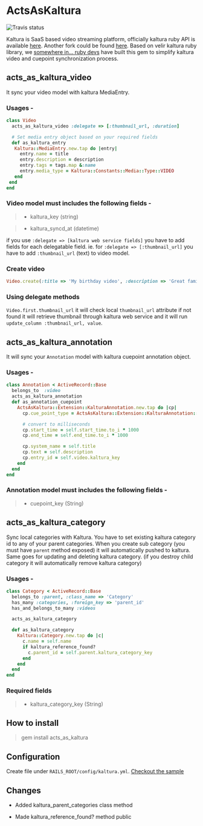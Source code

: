# ActsAsKaltura

![Travis status](https://secure.travis-ci.org/we4tech/acts_as_kaltura.png)

Kaltura is SaaS based video streaming platform, officially kaltura ruby API is available [here](http://corp.kaltura.com/Products/Kaltura-API). Another fork could be found [here](https://github.com/Velir/kaltura-ruby).
Based on velir kaltura ruby library, we [somewhere in... ruby devs](http://www.somewherein.net) have built this gem to simplify kaltura video and cuepoint synchronization process.

## acts_as_kaltura_video

It sync your video model with kaltura MediaEntry. 
 
### Usages - 

```ruby
class Video
  acts_as_kaltura_video :delegate => [:thumbnail_url, :duration]

  # Set media entry object based on your required fields
  def as_kaltura_entry
   Kaltura::MediaEntry.new.tap do |entry|
     entry.name = title
     entry.description = description
     entry.tags = tags.map &:name
     entry.media_type = Kaltura::Constants::Media::Type::VIDEO
   end
 end
end
```
### Video model must includes the following fields - 

> * kaltura_key (string)

> * kaltura_syncd_at (datetime)

if you use `:delegate => [kaltura web service fields]` you have to add fields for each delegatable field.
ie. for `:delegate => [:thumbnail_url]` you have to add `:thumbnail_url` (text) to video model. 

### Create video 
```ruby
Video.create(:title => 'My birthday video', :description => 'Great family moments', :video_file => ..)
```

### Using delegate methods
`Video.first.thumbnail_url` it will check local `thumbnail_url` attribute if not found it will retrieve thumbnail through kaltura web service and it will run `update_column :thumbnail_url, value`.

## acts_as_kaltura_annotation

It will sync your `Annotation` model with kaltura cuepoint annotation object.

### Usages -

```ruby
class Annotation < ActiveRecord::Base
  belongs_to  :video
  acts_as_kaltura_annotation
  def as_annotation_cuepoint
    ActsAsKaltura::Extension::KalturaAnnotation.new.tap do |cp|
      cp.cue_point_type = ActsAsKaltura::Extension::KalturaAnnotation::TYPE_ANNOTATION

      # convert to milliseconds
      cp.start_time = self.start_time.to_i * 1000
      cp.end_time = self.end_time.to_i * 1000

      cp.system_name = self.title
      cp.text = self.description
      cp.entry_id = self.video.kaltura_key
    end
  end
end
```  

### Annotation model must includes the following fields -

> * cuepoint_key (String)

## acts_as_kaltura_category

Sync local categories with Kaltura. You have to set existing kaltura category id to any of your parent categories. When you create sub category (you must have `parent` method exposed) it will automatically pushed to kaltura. Same goes for updating and deleting kaltura category. (if you destroy child category it will automatically remove kaltura category)

### Usages -

```ruby
class Category < ActiveRecord::Base
  belongs_to :parent, :class_name => 'Category'
  has_many :categories, :foreign_key => 'parent_id'
  has_and_belongs_to_many :videos

  acts_as_kaltura_category

  def as_kaltura_category
    Kaltura::Category.new.tap do |c|
      c.name = self.name
      if kaltura_reference_found?
        c.parent_id = self.parent.kaltura_category_key
      end
    end
  end
end
```  


### Required fields

> * kaltura_category_key (String)

## How to install

> gem install acts_as_kaltura

## Configuration

Create file under `RAILS_ROOT/config/kaltura.yml`.
[Checkout the sample](kaltura.yml.sample)

## Changes

* Added kaltura_parent_categories class method

* Made kaltura_reference_found? method public


